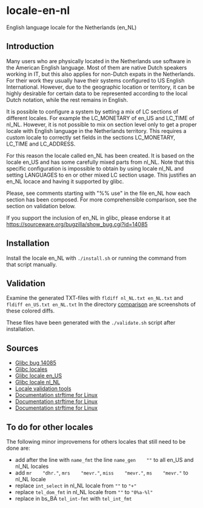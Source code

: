 locale-en-nl
============

English language locale for the Netherlands (en_NL)


Introduction
------------

Many users who are physically located in the Netherlands use software in the
American English language. Most of them are native Dutch speakers working in IT,
but this also applies for non-Dutch expats in the Netherlands. For their work
they usually have their systems configured to US English International. However,
due to the geographic location or territory, it can be highly desirable for
certain data to be represented according to the local Dutch notation, while the
rest remains in English.

It is possible to configure a system by setting a mix of LC sections of
different locales. For example the LC\_MONETARY of en\_US and LC\_TIME of
nl\_NL. However, it is not possible to mix on section level only to get a proper
locale with English language in the Netherlands territory. This requires a
custom locale to correctly set fields in the sections LC\_MONETARY, LC\_TIME and
LC\_ADDRESS.

For this reason the locale called en\_NL has been created. It is based on the
locale en\_US and has some carefully mixed parts from nl\_NL. Note that this
specific configuration is impossible to obtain by using locale nl\_NL and
setting LANGUAGES to en or other mixed LC section usage. This justifies an
en\_NL locace and having it supported by glibc.

Please, see comments starting with "%% use" in the file en_NL how each section
has been composed. For more comprehensible comparison, see the section on
validation below.

If you support the inclusion of en\_NL in glibc, please endorse it at
https://sourceware.org/bugzilla/show_bug.cgi?id=14085


Installation
------------

Install the locale en\_NL with `./install.sh` or running the command from that
script manually.


Validation
----------

Examine the generated TXT-files with `fldiff nl_NL.txt en_NL.txt` and
`fldiff en_US.txt en_NL.txt` In the directory [comparison](comparison) are
screenshots of these colored diffs.

These files have been generated with the `./validate.sh` script after
installation.


Sources
-------

* [Glibc bug 14085](https://sourceware.org/bugzilla/show_bug.cgi?id=14085)
* [Glibc locales](http://sourceware.org/git/?p=glibc.git;a=tree;f=localedata/locales;hb=HEAD)
* [Glibc locale en_US](https://sourceware.org/git/?p=glibc.git;a=blob_plain;f=localedata/locales/nl_NL;hb=HEAD)
* [Glibc locale nl_NL](https://sourceware.org/git/?p=glibc.git;a=blob_plain;f=localedata/locales/en_US;hb=HEAD)
* [Locale validation tools](https://sourceforge.net/projects/zaf/)
* [Documentation strftime for Linux](https://secure.php.net/manual/en/function.strftime.php)
* [Documentation strftime for Linux](http://www.cplusplus.com/reference/ctime/strftime/)
* [Documentation strftime for Linux](http://man7.org/linux/man-pages/man3/strftime.3.html)


To do for other locales
-----------------------

The following minor improvemens for others locales that still need to be done are:
* add after the line with `name_fmt` the line `name_gen    ""` to all en\_US and nl\_NL locales
* add `mr    "dhr."`, `mrs    "mevr."`, `miss    "mevr."`, `ms    "mevr."` to nl\_NL locale
* replace `int_select` in nl\_NL locale from `""` to `"+"`
* replace `tel_dom_fmt` in nl\_NL locale from `""` to `"0%a-%l"`
* replace in bs\_BA `tel_int-fmt` with `tel_int_fmt`

